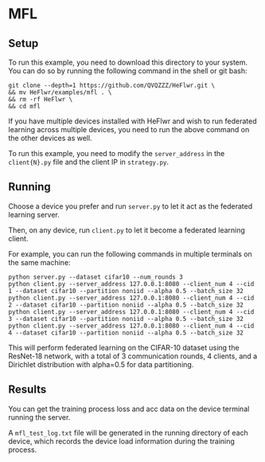 # MFL
## Setup
To run this example, you need to download this directory to your system. You can do so by running the following command in the shell or git bash:
``` shell
git clone --depth=1 https://github.com/QVQZZZ/HeFlwr.git \
&& mv HeFlwr/examples/mfl . \
&& rm -rf HeFlwr \
&& cd mfl
```
If you have multiple devices installed with HeFlwr and wish to run federated learning across multiple devices, you need to run the above command on the other devices as well.

To run this example, you need to modify the `server_address` in the `client{N}.py` file and the client IP in `strategy.py`.

## Running
Choose a device you prefer and run `server.py` to let it act as the federated learning server.

Then, on any device, run `client.py` to let it become a federated learning client.

For example, you can run the following commands in multiple terminals on the same machine:
```shell
python server.py --dataset cifar10 --num_rounds 3
python client.py --server_address 127.0.0.1:8080 --client_num 4 --cid 1 --dataset cifar10 --partition noniid --alpha 0.5 --batch_size 32
python client.py --server_address 127.0.0.1:8080 --client_num 4 --cid 2 --dataset cifar10 --partition noniid --alpha 0.5 --batch_size 32
python client.py --server_address 127.0.0.1:8080 --client_num 4 --cid 3 --dataset cifar10 --partition noniid --alpha 0.5 --batch_size 32
python client.py --server_address 127.0.0.1:8080 --client_num 4 --cid 4 --dataset cifar10 --partition noniid --alpha 0.5 --batch_size 32
```
This will perform federated learning on the CIFAR-10 dataset using the ResNet-18 network, with a total of 3 communication rounds, 4 clients, and a Dirichlet distribution with alpha=0.5 for data partitioning.


## Results
You can get the training process loss and acc data on the device terminal running the server.

A `mfl_test_log.txt` file will be generated in the running directory of each device, which records the device load information during the training process.